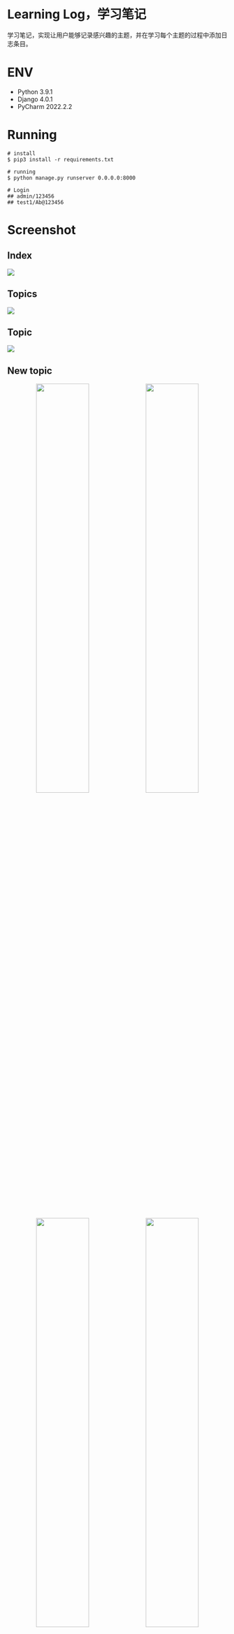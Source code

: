 # Learning Log，学习笔记
学习笔记，实现让用户能够记录感兴趣的主题，并在学习每个主题的过程中添加日志条目。

# ENV
- Python 3.9.1
- Django 4.0.1
- PyCharm 2022.2.2

# Running
```shell
# install
$ pip3 install -r requirements.txt

# running
$ python manage.py runserver 0.0.0.0:8000

# Login
## admin/123456
## test1/Ab@123456
```

# Screenshot
## Index
![](.README_images/48ca9253.png)

## Topics
![](.README_images/c9e54592.png)

## Topic
![](.README_images/51128852.png)

## New topic
<div align="center">
   <img src=".README_images/99c5acaf.png" width = "49%">
   <img src=".README_images/6e32c439.png" width = "49%">
</div>
<div align="center">
   <img src=".README_images/0f5a3640.png" width = "49%">
   <img src=".README_images/ed35fe38.png" width = "49%">
</div>

## New entry  
![](.README_images/31e27ea5.png)
<div align="center">
   <img src=".README_images/1c49fd28.png" width = "49%">
   <img src=".README_images/cbcdd5f2.png" width = "49%">
</div>

## Edit entry
<div align="center">
   <img src=".README_images/eb05b0aa.png" width = "49%">
   <img src=".README_images/d37ab210.png" width = "49%">
</div>

## User login
<div align="center">
   <img src=".README_images/7ecff753.png" width = "49%">
   <img src=".README_images/6ffad55d.png" width = "49%">
</div>

## User logout
<div align="center">
   <img src=".README_images/5f9d4864.png" width = "49%">
   <img src=".README_images/679ca9b2.png" width = "49%">
</div>

## User register
![](.README_images/3cae7aad.png)
<div align="center">
   <img src=".README_images/8f3b008f.png" width = "49%">
   <img src=".README_images/1a51b23c.png" width = "49%">
</div>

## 只允许用户访问自己的主题
![](.README_images/bfde018b.png)

